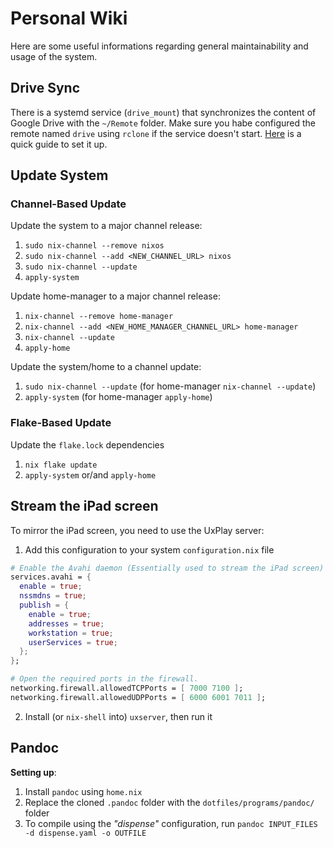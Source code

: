 # Personal Wiki

Here are some useful informations regarding general maintainability and usage
of the system.

## Drive Sync

There is a systemd service (`drive_mount`) that synchronizes the content of
Google Drive with the `~/Remote` folder. Make sure you habe configured the
remote named `drive` using `rclone` if the service doesn't start.
[Here](https://rclone.org/drive/) is a quick guide to set it up.

## Update System

### Channel-Based Update
Update the system to a major channel release:

1. `sudo nix-channel --remove nixos`
2. `sudo nix-channel --add <NEW_CHANNEL_URL> nixos`
3. `sudo nix-channel --update`
4. `apply-system`

Update home-manager to a major channel release:

1. `nix-channel --remove home-manager`
2. `nix-channel --add <NEW_HOME_MANAGER_CHANNEL_URL> home-manager`
3. `nix-channel --update`
4. `apply-home`

Update the system/home to a channel update:

1. `sudo nix-channel --update` (for home-manager `nix-channel --update`)
2. `apply-system` (for home-manager `apply-home`)

### Flake-Based Update

Update the `flake.lock` dependencies

1. `nix flake update`
2. `apply-system` or/and `apply-home`

## Stream the iPad screen
To mirror the iPad screen, you need to use the UxPlay server:

1. Add this configuration to your system `configuration.nix` file

```nix
# Enable the Avahi daemon (Essentially used to stream the iPad screen)
services.avahi = {
  enable = true;
  nssmdns = true;
  publish = {
    enable = true;
    addresses = true;
    workstation = true;
    userServices = true;
  };
};

# Open the required ports in the firewall.
networking.firewall.allowedTCPPorts = [ 7000 7100 ];
networking.firewall.allowedUDPPorts = [ 6000 6001 7011 ];
```

2. Install (or `nix-shell` into) `uxserver`, then run it

## Pandoc
**Setting up**:
1. Install `pandoc` using `home.nix`
2. Replace the cloned `.pandoc` folder with the `dotfiles/programs/pandoc/` folder
3. To compile using the *"dispense"* configuration, run `pandoc INPUT_FILES -d
   dispense.yaml -o OUTFILE`


